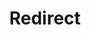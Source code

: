 ﻿---
layout: src/layouts/Redirect.astro
title: Redirect
redirect: https://octopus.com/docs/infrastructure/deployment-targets/tentacle/linux/index
pubDate:  2023-01-01
navSearch: false
navSitemap: false
navMenu: false
---
